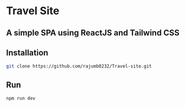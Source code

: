 # Travel Site
A simple SPA using ReactJS and Tailwind CSS
---

## Installation

``` bash
git clone https://github.com/rajumb0232/Travel-site.git
```

## Run
``` bash
npm run dev
```
